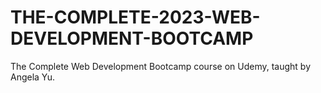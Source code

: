 # THE-COMPLETE-2023-WEB-DEVELOPMENT-BOOTCAMP
The Complete Web Development Bootcamp course on Udemy, taught by Angela Yu.
